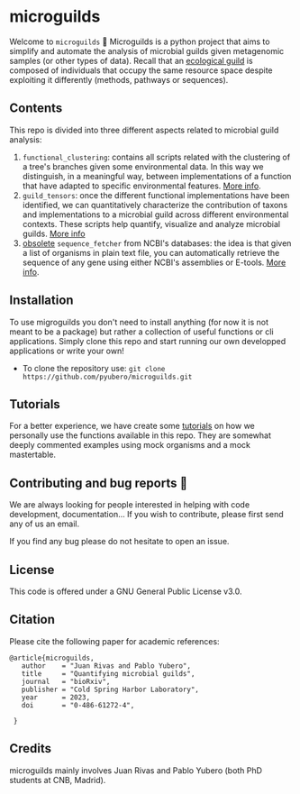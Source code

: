 # microguilds

Welcome to `microguilds` :tada:
Microguilds is a python project that aims to simplify and automate the analysis of microbial guilds given metagenomic samples (or other types of data). Recall that an [ecological guild](https://en.wikipedia.org/wiki/Guild_(ecology)) is composed of individuals that occupy the same resource space despite exploiting it differently (methods, pathways or sequences). 

## Contents
This repo is divided into three different aspects related to microbial guild analysis:

1. `functional_clustering`: contains all scripts related with the clustering of a tree's branches given some environmental data. In this way we distinguish, in a meaningful way, between implementations of a function that have adapted to specific environmental features. [More info](https://github.com/pyubero/uGuilds/tree/main/functional_clustering).
2. `guild_tensors`: once the different functional implementations have been identified, we can quantitatively characterize the contribution of taxons and implementations to a microbial guild across different environmental contexts. These scripts help quantify, visualize and analyze microbial guilds. [More info](https://github.com/pyubero/uGuilds/tree/main/guild_tensors)
3. [obsolete](https://github.com/pyubero/neutral-drift) `sequence_fetcher` from NCBI's databases: the idea is that given a list of organisms in plain text file, you can automatically retrieve the sequence of any gene using either NCBI's assemblies or E-tools. [More info](https://github.com/pyubero/uGuilds/tree/main/ncbi_gene_seq_fetcher).


## Installation

To use migroguilds you don't need to install anything (for now it is not meant to be a package) but rather a collection of useful functions or cli applications. Simply clone this repo and start running our own developped applications or write your own!

- To clone the repository use: `git clone https://github.com/pyubero/microguilds.git`

## Tutorials
For a better experience, we have create some [tutorials](https://github.com/pyubero/uGuilds/tree/main/Tutorials) on how we personally use the functions available in this repo. They are somewhat deeply commented examples using mock organisms and a mock mastertable.


## Contributing and bug reports :bug:

We are always looking for people interested in helping with code development, documentation... If you wish to contribute, please first send any of us an email.

If you find any bug please do not hesitate to open an issue.

## License 
This code is offered under a GNU General Public License v3.0. 

## Citation
Please cite the following paper for academic references:

```
@article{microguilds,
   author    = "Juan Rivas and Pablo Yubero",
   title     = "Quantifying microbial guilds",
   journal   = "bioRxiv",
   publisher = "Cold Spring Harbor Laboratory",
   year      = 2023,
   doi       = "0-486-61272-4",

 }
```

## Credits
microguilds mainly involves Juan Rivas and Pablo Yubero (both PhD students at CNB, Madrid).

